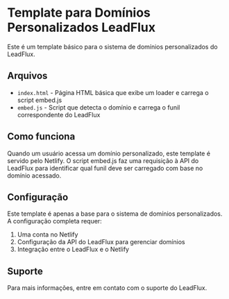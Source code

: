 # Template para Domínios Personalizados LeadFlux

Este é um template básico para o sistema de domínios personalizados do LeadFlux.

## Arquivos

- `index.html` - Página HTML básica que exibe um loader e carrega o script embed.js
- `embed.js` - Script que detecta o domínio e carrega o funil correspondente do LeadFlux

## Como funciona

Quando um usuário acessa um domínio personalizado, este template é servido pelo Netlify. O script embed.js faz uma requisição à API do LeadFlux para identificar qual funil deve ser carregado com base no domínio acessado.

## Configuração

Este template é apenas a base para o sistema de domínios personalizados. A configuração completa requer:

1. Uma conta no Netlify
2. Configuração da API do LeadFlux para gerenciar domínios
3. Integração entre o LeadFlux e o Netlify

## Suporte

Para mais informações, entre em contato com o suporte do LeadFlux. 